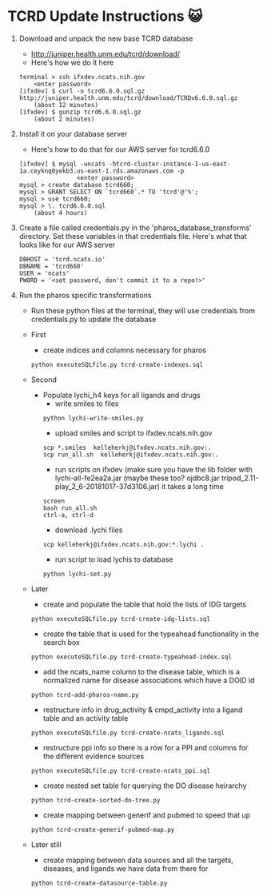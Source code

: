 TCRD Update Instructions :smiley_cat:
=====================

1. Download and unpack the new base TCRD database
    * http://juniper.health.unm.edu/tcrd/download/
    * Here's how we do it here
    ```
   terminal > ssh ifxdev.ncats.nih.gov
        <enter password>
   [ifxdev] $ curl -o tcrd6.6.0.sql.gz http://juniper.health.unm.edu/tcrd/download/TCRDv6.6.0.sql.gz
        (about 12 minutes)
   [ifxdev] $ gunzip tcrd6.6.0.sql.gz
        (about 2 minutes)
    ```

2. Install it on your database server
    * Here's how to do that for our AWS server for tcrd6.6.0
    ```
    [ifxdev] $ mysql -uncats -htcrd-cluster-instance-1-us-east-1a.ceyknq0yekb3.us-east-1.rds.amazonaws.com -p
                    <enter password>
    mysql > create database tcrd660;
    mysql > GRANT SELECT ON `tcrd660`.* TO 'tcrd'@'%';
    mysql > use tcrd660;
    mysql > \. tcrd6.6.0.sql
        (about 4 hours)  
    ```
3. Create a file called credentials.py in the 'pharos_database_transforms' directory.
Set these variables in that credentials file.
Here's what that looks like for our AWS server
    ```
    DBHOST = 'tcrd.ncats.io'
    DBNAME = 'tcrd660'
    USER = 'ncats'
    PWORD = '<set password, don't commit it to a repo!>'
    ```
4. Run the pharos specific transformations
    * Run these python files at the terminal, they will use credentials from credentials.py to update the database

    * First
        * create indices and columns necessary for pharos
        ```
      python executeSQLfile.py tcrd-create-indexes.sql
        ```
    * Second
        * Populate lychi_h4 keys for all ligands and drugs
            * write smiles to files
            ```
            python lychi-write-smiles.py
            ```
            * upload smiles and script to ifxdev.ncats.nih.gov
            ```
            scp *.smiles  kelleherkj@ifxdev.ncats.nih.gov:.
            scp run_all.sh  kelleherkj@ifxdev.ncats.nih.gov:.
            ```
            * run scripts on ifxdev (make sure you have the lib folder with lychi-all-fe2ea2a.jar (maybe these too? ojdbc8.jar  tripod_2.11-play_2_6-20181017-37d3106.jar) it takes a long time
            ```
            screen
            bash run_all.sh
            ctrl-a, ctrl-d
            ``` 
            * download .lychi files
            ```
            scp kelleherkj@ifxdev.ncats.nih.gov:*.lychi .
            ```
            * run script to load lychis to database
            ```
            python lychi-set.py
            ```
            
    * Later
        * create and populate the table that hold the lists of IDG targets
        ```
        python executeSQLfile.py tcrd-create-idg-lists.sql
        ```
        * create the table that is used for the typeahead functionality in the search box
        ```
        python executeSQLfile.py tcrd-create-typeahead-index.sql
        ```
        * add the ncats_name column to the disease table, which is a normalized name for disease associations which have a DOID id
        ```
        python tcrd-add-pharos-name.py
        ```

        * restructure info in drug_activity & cmpd_activity into a ligand table and an activity table
        ```
        python executeSQLfile.py tcrd-create-ncats_ligands.sql
        ```
    
        * restructure ppi info so there is a row for a PPI and columns for the different evidence sources
        ```
        python executeSQLfile.py tcrd-create-ncats_ppi.sql
        ```
        * create nested set table for querying the DO disease heirarchy
        ```
        python tcrd-create-sorted-do-tree.py
        ```
        * create mapping between generif and pubmed to speed that up
        ```
        python tcrd-create-generif-pubmed-map.py
        ```
    * Later still
        * create mapping between data sources and all the targets, diseases, and ligands we have data from there for
        ```
        python tcrd-create-datasource-table.py
        ```
